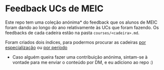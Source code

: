 # Feedback UCs de MEIC

Este repo tem uma coleção anónima* do feedback que os alunos de MEIC foram dando ao longo do ano relativamente às UCs que foram fazendo.
Os feedbacks de cada cadeira estão na pasta `courses/<cadeira>.md`.

Foram criados dois índices, para podermos procurar as cadeiras [por especialização](indices/por_especializacao.md) ou [por período](indices/por_periodo.md)

* Caso alguém queira fazer uma contribuição anónima, sintam-se à vontade para me enviar o conteúdo por DM, e eu adiciono ao repo :)
